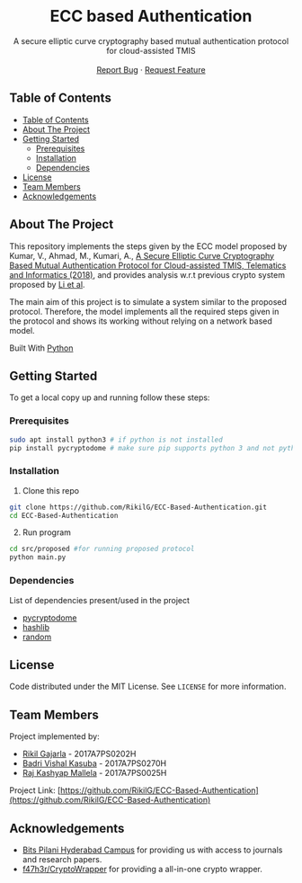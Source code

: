 <!-- PROJECT LOGO -->
<br />
<p align="center">

  <h1 align="center">ECC based Authentication</h1>

  <p align="center">
    A secure elliptic curve cryptography based mutual authentication
protocol for cloud-assisted TMIS
    <br />
    <br />
    <a href="https://github.com/RikilG/ECC-Based-Authentication/issues">Report Bug</a>
    ·
    <a href="https://github.com/RikilG/ECC-Based-Authentication/issues">Request Feature</a>
  </p>
</p>


## Table of Contents

- [Table of Contents](#table-of-contents)
- [About The Project](#about-the-project)
- [Getting Started](#getting-started)
  - [Prerequisites](#prerequisites)
  - [Installation](#installation)
  - [Dependencies](#dependencies)
- [License](#license)
- [Team Members](#team-members)
- [Acknowledgements](#acknowledgements)


## About The Project

This repository implements the steps given by the ECC model proposed by Kumar, V., Ahmad, M., Kumari, A., [A Secure Elliptic Curve Cryptography Based Mutual Authentication Protocol for Cloud-assisted TMIS, Telematics and Informatics (2018)](https://doi.org/10.1016/j.tele.2018.09.001),
and provides analysis w.r.t previous crypto system proposed by [Li et al](https://doi.org/10.1016/j.cmpb.2018.02.002).

The main aim of this project is to simulate a system similar to the proposed protocol. Therefore, the model implements all the required steps given in the protocol and shows its working without relying on a network based model.

Built With [Python](https://www.python.org)


## Getting Started

To get a local copy up and running follow these steps:

### Prerequisites

```sh
sudo apt install python3 # if python is not installed
pip install pycryptodome # make sure pip supports python 3 and not python 2
```

### Installation
 
1. Clone this repo
```sh
git clone https://github.com/RikilG/ECC-Based-Authentication.git
cd ECC-Based-Authentication
```
2. Run program
```sh
cd src/proposed #for running proposed protocol
python main.py
```

### Dependencies

List of dependencies present/used in the project
 - [pycryptodome](https://pycryptodome.readthedocs.io)
 - [hashlib](https://docs.python.org/3/library/hashlib.html)
 - [random](https://docs.python.org/3/library/random.html)

## License

Code distributed under the MIT License. See `LICENSE` for more information.

## Team Members

Project implemented by:
* [Rikil Gajarla](https://github.com/RikilG) - 2017A7PS0202H
* [Badri Vishal Kasuba](https://github.com/kasuba-badri-vishal) - 2017A7PS0270H
* [Raj Kashyap Mallela](https://github.com/https://github.com/Rajkashyapmallala) - 2017A7PS0025H

Project Link: [https://github.com/RikilG/ECC-Based-Authentication](https://github.com/RikilG/ECC-Based-Authentication)


## Acknowledgements

* [Bits Pilani Hyderabad Campus](https://www.bits-pilani.ac.in/Hyderabad/) for providing us with access to journals and research papers.
* [f47h3r/CryptoWrapper](https://github.com/f47h3r/CryptoWrapper) for providing a all-in-one crypto wrapper.